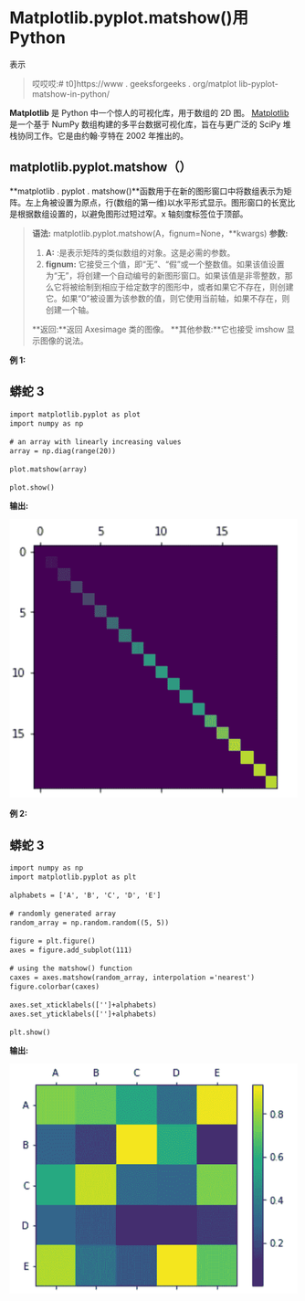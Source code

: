 # Matplotlib.pyplot.matshow()用 Python

表示

> 哎哎哎:# t0]https://www . geeksforgeeks . org/matplot lib-pyplot-matshow-in-python/

**Matplotlib** 是 Python 中一个惊人的可视化库，用于数组的 2D 图。 [Matplotlib](http://geeksforgeeks.org/python-matplotlib-an-overview/) 是一个基于 NumPy 数组构建的多平台数据可视化库，旨在与更广泛的 SciPy 堆栈协同工作。它是由约翰·亨特在 2002 年推出的。

## matplotlib.pyplot.matshow（）

**matplotlib . pyplot . matshow()**函数用于在新的图形窗口中将数组表示为矩阵。左上角被设置为原点，行(数组的第一维)以水平形式显示。图形窗口的长宽比是根据数组设置的，以避免图形过短过窄。x 轴刻度标签位于顶部。

> **语法:** matplotlib.pyplot.matshow(A，fignum=None，**kwargs)
> **参数:**
> 
> 1.  **A:** :是表示矩阵的类似数组的对象。这是必需的参数。
> 2.  **fignum:** 它接受三个值，即“无”、“假”或一个整数值。如果该值设置为“无”，将创建一个自动编号的新图形窗口。如果该值是非零整数，那么它将被绘制到相应于给定数字的图形中，或者如果它不存在，则创建它。如果“0”被设置为该参数的值，则它使用当前轴，如果不存在，则创建一个轴。
> 
> **返回:**返回 Axesimage 类的图像。
> **其他参数:**它也接受 imshow 显示图像的说法。

**例 1:**

## 蟒蛇 3

```
import matplotlib.pyplot as plot
import numpy as np

# an array with linearly increasing values
array = np.diag(range(20))

plot.matshow(array)

plot.show()
```

**输出:**

![matplotlib.pyplot.matshow()](img/ad7ef2184d8b3d1f63fd7da7545b0bd8.png)

**例 2:**

## 蟒蛇 3

```
import numpy as np
import matplotlib.pyplot as plt

alphabets = ['A', 'B', 'C', 'D', 'E']

# randomly generated array
random_array = np.random.random((5, 5))

figure = plt.figure()
axes = figure.add_subplot(111)

# using the matshow() function
caxes = axes.matshow(random_array, interpolation ='nearest')
figure.colorbar(caxes)

axes.set_xticklabels(['']+alphabets)
axes.set_yticklabels(['']+alphabets)

plt.show()
```

**输出:**

![matplotlib.pyplot.matshow()](img/9ce978c107120624fb8ce82e071dbfbd.png)